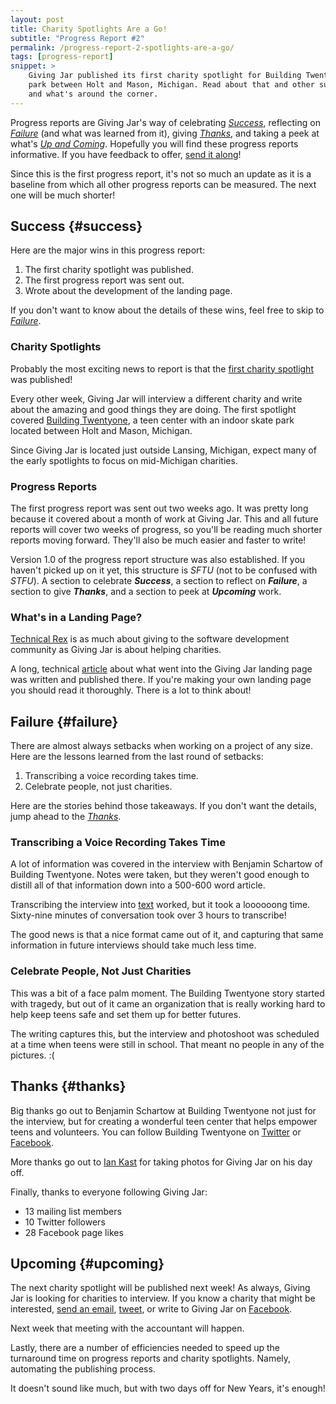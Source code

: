```yaml
---
layout: post
title: Charity Spotlights Are a Go!
subtitle: "Progress Report #2"
permalink: /progress-report-2-spotlights-are-a-go/
tags: [progress-report]
snippet: >
    Giving Jar published its first charity spotlight for Building Twentyone, a teen center with an indoor skate
    park between Holt and Mason, Michigan. Read about that and other successes, lessons learned, who helped,
    and what's around the corner.
---
```


Progress reports are Giving Jar's way of celebrating *[Success][1]*, reflecting on *[Failure][2]* (and what was learned from it), giving *[Thanks][3]*, and taking a peek at what's *[Up and Coming][4]*. Hopefully you will find these progress reports informative. If you have feedback to offer, [send it along][5]!

Since this is the first progress report, it's not so much an update as it is a baseline from which all other progress reports can be measured. The next one will be much shorter!

## Success {#success}

Here are the major wins in this progress report:

1. The first charity spotlight was published.
2. The first progress report was sent out.
3. Wrote about the development of the landing page.

If you don't want to know about the details of these wins, feel free to skip to *[Failure][2]*.

### Charity Spotlights

Probably the most exciting news to report is that the [first charity spotlight][6] was published!

Every other week, Giving Jar will interview a different charity and write about the amazing and good things they are doing. The first spotlight covered [Building Twentyone][7], a teen center with an indoor skate park located between Holt and Mason, Michigan.

Since Giving Jar is located just outside Lansing, Michigan, expect many of the early spotlights to focus on mid-Michigan charities.

### Progress Reports

The first progress report was sent out two weeks ago. It was pretty long because it covered about a month of work at Giving Jar. This and all future reports will cover two weeks of progress, so you'll be reading much shorter reports moving forward. They'll also be much easier and faster to write!

Version 1.0 of the progress report structure was also established. If you haven't picked up on it yet, this structure is *SFTU* (not to be confused with *STFU*). A section to celebrate ***Success***, a section to reflect on ***Failure***, a section to give ***Thanks***, and a section to peek at ***Upcoming*** work.

### What's in a Landing Page?

[Technical Rex][8] is as much about giving to the software development community as Giving Jar is about helping charities.

A long, technical [article][9] about what went into the Giving Jar landing page was written and published there. If you're making your own landing page you should read it thoroughly. There is a lot to think about!

## Failure {#failure}

There are almost always setbacks when working on a project of any size. Here are the lessons learned from the last round of setbacks:

1. Transcribing a voice recording takes time.
2. Celebrate people, not just charities.

Here are the stories behind those takeaways. If you don't want the details, jump ahead to the *[Thanks][3]*.

### Transcribing a Voice Recording Takes Time

A lot of information was covered in the interview with Benjamin Schartow of Building Twentyone. Notes were taken, but they weren't good enough to distill all of that information down into a 500-600 word article.

Transcribing the interview into [text][10] worked, but it took a loooooong time. Sixty-nine minutes of conversation took over 3 hours to transcribe!

The good news is that a nice format came out of it, and capturing that same information in future interviews should take much less time.

### Celebrate People, Not Just Charities

This was a bit of a face palm moment. The Building Twentyone story started with tragedy, but out of it came an organization that is really working hard to help keep teens safe and set them up for better futures.

The writing captures this, but the interview and photoshoot was scheduled at a time when teens were still in school. That meant no people in any of the pictures. :(

## Thanks {#thanks}

Big thanks go out to Benjamin Schartow at Building Twentyone not just for the interview, but for creating a wonderful teen center that helps empower teens and volunteers. You can follow Building Twentyone on [Twitter][11] or [Facebook][12].

More thanks go out to [Ian Kast][13] for taking photos for Giving Jar on his day off.

Finally, thanks to everyone following Giving Jar:

* 13 mailing list members
* 10 Twitter followers
* 28 Facebook page likes

## Upcoming {#upcoming}

The next charity spotlight will be published next week! As always, Giving Jar is looking for charities to interview. If you know a charity that might be interested, [send an email][5], [tweet][14], or write to Giving Jar on [Facebook][15].

Next week that meeting with the accountant will happen.

Lastly, there are a number of efficiencies needed to speed up the turnaround time on progress reports and charity spotlights. Namely, automating the publishing process.

It doesn't sound like much, but with two days off for New Years, it's enough!



[1]: #success "Success Section"
[2]: #failure "Failure Section"
[3]: #thanks "Thanks Section"
[4]: #upcoming "Upcoming Section"
[5]: mailto:hello@givingjar.org "Email Giving Jar"
[6]: http://blog.givingjar.org/charity-spotlight-building-twentyone/ "Charity Spotlight: Building Twentyone"
[7]: http://www.buildingtwentyone.org/ "Building Twentyone Homepage"
[8]: http://technicalrex.com "Technical Rex Homepage"
[9]: http://technicalrex.com/whats-in-a-landing-page/ "What's in a Landing Page? on Technical Rex"
[10]: https://github.com/technical-rex/givingjar-filing-cabinet/blob/master/files/interviews/2015-12-18-building-twentyone.md "Benjamin Schartow of Building Twentyone Interview"
[11]: https://twitter.com/Building21 "Building Twentyone on Twitter"
[12]: https://www.facebook.com/buildingtwentyone "Building Twentyone on Facebook"
[13]: https://twitter.com/MrIanKast "Ian Kast on Twitter"
[14]: https://twitter.com/givingjar "Giving Jar on Twitter"
[15]: https://www.facebook.com/givingjarorg "Giving Jar on Facebook"
